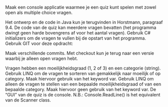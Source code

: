 Maak een console applicatie waarmee je een quiz kunt spelen met zowel open als multiple choice vragen.

Het ontwerp en de code in Java kun je terugvinden in Horstmann, paragraaf 9.4.
De code van de quiz kan meerdere vragen bevatten (het programma dwingt geen harde bovengrens af voor het aantal vragen).
Gebruik C# initializers om de vragen te vullen bij de opstart van het programma.
Gebruik GIT voor deze opdracht:

Maak verschillende commits.
Met checkout kun je terug naar een versie waarbij je alleen open vragen hebt.

Vragen hebben een moeilijkheidsgraad (1, 2 of 3) en een categorie (string).
Gebruik LINQ om de vragen te sorteren van gemakkelijk naar moeilijk of op category. Maak hiervoor gebruik van het keyword var.
Gebruik LINQ om alleen de vragen te stellen van een bepaalde moeilijkheidsgraad of van een bepaalde category. Maak hiervoor geen gebruik van het keyword var.
De “GUI” van de quiz is de console.
N.B.: Console.ReadLine() is het equivalent van de Scanner class.
